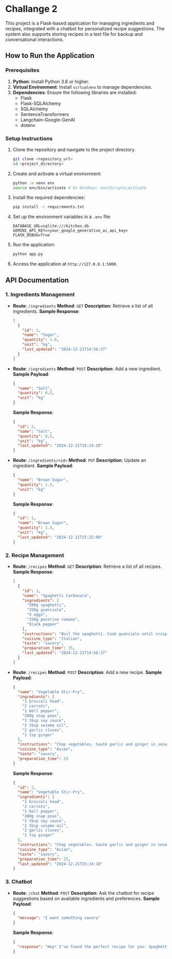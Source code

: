 # Challange 2

This project is a Flask-based application for managing ingredients and recipes, integrated with a chatbot for personalized recipe suggestions. The system also supports storing recipes in a text file for backup and conversational interactions.

## How to Run the Application

### Prerequisites
1. **Python**: Install Python 3.8 or higher.
2. **Virtual Environment**: Install `virtualenv` to manage dependencies.
3. **Dependencies**: Ensure the following libraries are installed:
   - Flask
   - Flask-SQLAlchemy
   - SQLAlchemy
   - SentenceTransformers
   - Langchain-Google-GenAI
   - dotenv

### Setup Instructions
1. Clone the repository and navigate to the project directory.
   ```bash
   git clone <repository_url>
   cd <project_directory>
   ```
2. Create and activate a virtual environment:
   ```bash
   python -m venv env
   source env/bin/activate # On Windows: env\Scripts\activate
   ```
3. Install the required dependencies:
   ```bash
   pip install -r requirements.txt
   ```
4. Set up the environment variables in a `.env` file:
   ```
   DATABASE_URL=sqlite:///kitchen.db
   GEMINI_API_KEY=<your_google_generative_ai_api_key>
   FLASK_DEBUG=True
   ```
5. Run the application:
   ```bash
   python app.py
   ```
6. Access the application at `http://127.0.0.1:5000`.

## API Documentation

### 1. Ingredients Management

- **Route**: `/ingredients`
  **Method**: `GET`
  **Description**: Retrieve a list of all ingredients.
  **Sample Response**:
  ```json
  [
    {
      "id": 1,
      "name": "Sugar",
      "quantity": 1.0,
      "unit": "kg",
      "last_updated": "2024-12-21T14:56:37"
    }
  ]
  ```

- **Route**: `/ingredients`
  **Method**: `POST`
  **Description**: Add a new ingredient.
  **Sample Payload**:
  ```json
  {
    "name": "Salt",
    "quantity": 0.5,
    "unit": "kg"
  }
  ```
  **Sample Response**:
  ```json
  {
    "id": 2,
    "name": "Salt",
    "quantity": 0.5,
    "unit": "kg",
    "last_updated": "2024-12-21T15:24:10"
  }
  ```

- **Route**: `/ingredients/<id>`
  **Method**: `PUT`
  **Description**: Update an ingredient.
  **Sample Payload**:
  ```json
  {
    "name": "Brown Sugar",
    "quantity": 1.5,
    "unit": "kg"
  }
  ```
  **Sample Response**:
  ```json
  {
    "id": 1,
    "name": "Brown Sugar",
    "quantity": 1.5,
    "unit": "kg",
    "last_updated": "2024-12-21T15:25:00"
  }
  ```

### 2. Recipe Management

- **Route**: `/recipes`
  **Method**: `GET`
  **Description**: Retrieve a list of all recipes.
  **Sample Response**:
  ```json
  [
    {
      "id": 1,
      "name": "Spaghetti Carbonara",
      "ingredients": [
        "500g spaghetti",
        "250g guanciale",
        "5 eggs",
        "150g pecorino romano",
        "black pepper"
      ],
      "instructions": "Boil the spaghetti. Cook guanciale until crispy. Whisk eggs and pecorino together. Combine all ingredients with pasta off heat.",
      "cuisine_type": "Italian",
      "taste": "savory",
      "preparation_time": 35,
      "last_updated": "2024-12-21T14:56:37"
    }
  ]
  ```

- **Route**: `/recipes`
  **Method**: `POST`
  **Description**: Add a new recipe.
  **Sample Payload**:
  ```json
  {
    "name": "Vegetable Stir-Fry",
    "ingredients": [
      "1 broccoli head",
      "2 carrots",
      "1 bell pepper",
      "200g snap peas",
      "3 tbsp soy sauce",
      "2 tbsp sesame oil",
      "2 garlic cloves",
      "1 tsp ginger"
    ],
    "instructions": "Chop vegetables. Sauté garlic and ginger in sesame oil, add vegetables, and stir in soy sauce.",
    "cuisine_type": "Asian",
    "taste": "savory",
    "preparation_time": 25
  }
  ```
  **Sample Response**:
  ```json
  {
    "id": 2,
    "name": "Vegetable Stir-Fry",
    "ingredients": [
      "1 broccoli head",
      "2 carrots",
      "1 bell pepper",
      "200g snap peas",
      "3 tbsp soy sauce",
      "2 tbsp sesame oil",
      "2 garlic cloves",
      "1 tsp ginger"
    ],
    "instructions": "Chop vegetables. Sauté garlic and ginger in sesame oil, add vegetables, and stir in soy sauce.",
    "cuisine_type": "Asian",
    "taste": "savory",
    "preparation_time": 25,
    "last_updated": "2024-12-21T15:24:10"
  }
  ```

### 3. Chatbot

- **Route**: `/chat`
  **Method**: `POST`
  **Description**: Ask the chatbot for recipe suggestions based on available ingredients and preferences.
  **Sample Payload**:
  ```json
  {
    "message": "I want something savory"
  }
  ```
  **Sample Response**:
  ```json
  {
    "response": "Hey! I've found the perfect recipe for you: Spaghetti Carbonara! You will need: 500g spaghetti, 250g guanciale, 5 eggs, 150g pecorino romano, black pepper. Preparation Time: 35 minutes. Cuisine Type: Italian. Taste Profile: savory. Here's how to make it: Boil the spaghetti. Cook guanciale until crispy. Whisk eggs and pecorino together. Combine all ingredients with pasta off heat. Pro Tip: Use freshly ground black pepper for the best flavor! Would you like to try this recipe? I can also show you other options like Chicken Alfredo Pasta or Vegetable Stir-Fry!"
  }
  ```
